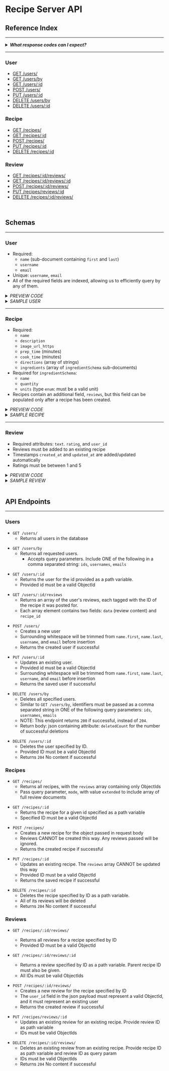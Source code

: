 <!-- Maintainer:     Ryan Young -->
<!-- Last Modified:  Feb 22, 2022 -->
# Recipe Server API

## Reference Index
---

<details>
  <summary><i><b>What response codes can I expect?</b></i></summary>
	
- `200` Request succeeded
- `201` Resource created
- `204` No content (returned when resource removed successfully)
- `404` Requested resource not found
- `400` Bad request/invalid parameters
- `500` Server error

</details>

---

### User
- [GET /users/](#users_get_all)
- [GET /users/by](#users_get_by)
- [GET /users/:id](#users_get)
- [POST /users/](#users_post)
- [PUT /users/:id](#users_put)
- [DELETE /users/by](#users_delete_by)
- [DELETE /users/:id](#users_delete)

### Recipe
- [GET /recipes/](#recipes_get_all)
- [GET /recipes/:id](#recipes_get)
- [POST /recipes/](#recipes_post)
- [PUT /recipes/:id](#recipes_put)
- [DELETE /recipes/:id](#recipes_delete)

### Review
- [GET /recipes/:id/reviews/](#reviews_get_all)
- [GET /recipes/:id/reviews/:id](#reviews_get)
- [POST /recipes/:id/reviews/](#reviews_post)
- [PUT /recipes/reviews/:id](#reviews_put)
- [DELETE /recipes/:id/reviews/](#reviews_delete)

<br>

## Schemas
---
### User
- Required:
	- `name` (sub-document containing `first` and `last`)
	- `username`
	- `email`
- Unique: `username`, `email`
- All of the required fields are indexed, allowing us to efficiently query by any of them.

<details>
  <summary><i>PREVIEW CODE</i></summary>

```javascript
let userSchema = Schema({
    name : {
        type : fullNameSchema,
        required : true
    },
    username : {
        type : String,
        required : true,
        unique : true,
        index : true // So we can find by username
    },
    email : {
        type : String,
        required : true,
        unique : true,
        index : true // So we can find by email
    }
}, { // OPTIONS
    timestamps : {
        createdAt : 'created_at',
        updatedAt : 'updated_at'
    }
});

let fullNameSchema = Schema({
    first : {
        type : String,
        required : true,
        index : true // So we can quickly search by name
    },
    last : {
        type : String,
        required : true,
        index : true // So we can quickly search by name
    }
}, { // OPTIONS
    _id : false
});
```
</details>

<details>
  <summary><i>SAMPLE USER</i></summary>

```javascript
{
    "_id": "6214288a10738a5371d5f051",
    "name": {
        "first": "Jerry",
        "last": "Smith"
    },
    "username": "bsmith12",
    "email": "example@email.com",
    "created_at": "2022-02-22T00:04:26.854Z",
    "updated_at": "2022-02-22T00:04:26.854Z"
}
```
</details>

---

### Recipe
- Required:
	- `name`
	- `description`
	- `image_url_https`
	- `prep_time` (minutes)
	- `cook_time` (minutes)
	- `directions` (array of strings)
	- `ingredients` (array of `ingredientSchema` sub-documents)
- Required for `ingredientSchema`:
	- `name`
	- `quantity`
	- `units` (type `enum`: must be a valid unit)
- Recipes contain an additional field, `reviews`, but this field can be populated only after a recipe has been created.

<details>
  <summary><i>PREVIEW CODE</i></summary>

```javascript
let recipeSchema = Schema({

    name : {
        type : String,
        required : true
    },
    description : {
        type : String,
        required : true
    },
    image_url_https : {
        type : String,
        required : true
    },
    prep_time : {
        type : Number,
        required : true
    },
    cook_time : {
        type : Number,
        required : true
    },
    directions : {
        type : [ String ],
        required : true
    },
    ingredients : {
        type : [ ingredientSchema ],
        required : true
    },
    reviews : {
        type : [{
            type : Schema.Types.ObjectId,
            ref : 'Review'
        }],
        required : true
    }
}, { // OPTIONS
    timestamps : {
        createdAt : 'created_at',
        updatedAt : 'updated_at'
    }
});

let ingredientSchema = Schema({

    name : {
        type : String,
        required : true
    },
    quantity : {
        type : Number
    },
    units : {
        type: String,
        enum : ['oz', 'fl. oz', 'ml', 'l',
            'tsp', 'tbsp', 'mg', 'g',
            'kg', 'lb', 'qt', 'pt',
            'gal', 'doz', 'cup'
        ]
    }
}, {
    _id : false
});
```
</details>

<details>
  <summary><i>SAMPLE RECIPE</i></summary>

```javascript
{
    "_id": "6214288a10738a5371d5f051",
    "name": "Smoked Salmon",
    "description": "This is a really good recipe.",
    "image_url_https": "https://pbs.recmg.com/media/FLlqGeGUYAAI0rz.jpg",
    "prep_time": 10,
    "cook_time": 5,
    "directions": [
        "Do this",
        "then do this",
    ],
    "ingredients": [
        {
            "name": "salt",
            "quantity": 5,
            "units": "tsp"
        },
        {
            "name": "pepper",
            "quantity": 6,
            "units": "lbs"
        }
    ],
    "reviews": [],
    "created_at": "2022-02-22T00:04:26.854Z",
    "updated_at": "2022-02-22T00:04:26.854Z"
}

```
</details>

---

### Review
- Required attributes: `text`. `rating`, and `user_id`
- Reviews must be added to an existing recipe
- Timestamps `created_at` and `updated_at` are added/updated automatically
- Ratings must be between 1 and 5

<details>
  <summary><i>PREVIEW CODE</i></summary>

```javascript
let reviewSchema = Schema({

    text : {
        type : String,
        required : true
    },
    rating : {
        type : Number,
        required : true,
        min : 1,
        max : 5
    },
    user_id : {
        type : Schema.Types.ObjectId,
        ref : 'User',
        required : true
    },
}, { // OPTIONS
    timestamps : {
        createdAt : 'created_at',
        updatedAt : 'updated_at'
    }
});

```
</details>

<details>
  <summary><i>SAMPLE REVIEW</i></summary>

```javascript
{
    "text": "This recipe is amazing!",
    "rating": 5,
    "user_id": "6214288a10738a5371d5f051", 
    "created_at": "2022-02-22T00:04:26.854Z",
    "updated_at": "2022-02-22T00:04:26.854Z"
}
```
</details>

<br>

## API Endpoints

---


### Users

<a name="users_get_all"></a>

- `GET /users/`
	- Returns all users in the database

<a name="users_get_by"></a>


- `GET /users/by`
  - Returns all requested users.  
	- Accepts query parameters. Include ONE of the following in a comma separated string: `ids`, `usernames`, `emails`

<a name="users_get"></a>

- `GET /users/:id`
	- Returns the user for the id provided as a path variable.
	- Provided id must be a valid ObjectId

<a name="users_get_reviews"></a>

- `GET /users/:id/reviews`
	- Returns an array of the user's reviews, each tagged with the ID of the recipe it was posted for.
	- Each array element contains two fields: `data` (review content) and `recipe_id`

<a name="users_post"></a>

- `POST /users/`
	- Creates a new user
	- Surrounding whitespace will be trimmed from `name.first`, `name.last`, `username`, and `email` before insertion
  - Returns the created user if successful

<a name="users_put"></a>

- `PUT /users/:id`
	- Updates an existing user.
	- Provided id must be a valid ObjectId
	- Surrounding whitespace will be trimmed from `name.first`, `name.last`, `username`, and `email` before insertion
	- Returns the saved user if successful

<a name="users_delete_by"></a>

- `DELETE /users/by`
	- Deletes all specified users.
	- Similar to `GET /users/by`, identifiers must be passed as a comma separated string in ONE of the following query parameters: `ids`, `usernames`, `emails`
	- NOTE: This endpoint returns `200` if successful, instead of `204`.
    - Return body: json containing attribute: `deletedCount` for the number of successful deletions

<a name="users_delete"></a>

- `DELETE /users/:id`
	- Deletes the user specified by ID. 
	- Provided ID must be a valid ObjectId
	- Returns `204` No content if successful


### Recipes
<a name="recipes_get_all"></a>

- `GET /recipes/`
	- Returns all recipes, with the `reviews` array containing only ObjectIds
    - Pass query parameter, `mode`, with value `extended` to include array of full review documents

<a name="recipes_get"></a>

- `GET /recipes/:id`
	- Returns the recipe for a given id specified as a path variable
	- Specified ID must be a valid ObjectId

<a name="recipes_post"></a>

- `POST /recipes/`
	- Creates a new recipe for the object passed in request body
	- Reviews CANNOT be created this way. Any reviews passed will be ignored.
	- Returns the created recipe if successful

<a name="recipes_put"></a>

- `PUT /recipes/:id`
	- Updates an existing recipe. The `reviews` array CANNOT be updated this way
	- Provided ID must be a valid ObjectId
	- Returns the saved recipe if successful

<a name="recipes_delete"></a>

- `DELETE /recipes/:id`
	- Deletes the recipe specified by ID as a path variable.
	- All of its reviews will be deleted
	- Returns `204` No content if successful

### Reviews

<a name="reviews_get_all"></a>

- `GET /recipes/:id/reviews/`
	- Returns all reviews for a recipe specified by ID
	- Provided ID must be a valid ObjectId
<a name="reviews_get"></a>

- `GET /recipes/:id/reviews/:id`
	- Returns a review specified by ID as a path variable. Parent recipe ID must also be given.
	- All IDs must be valid ObjectIds

<a name="reviews_post"></a>

- `POST /recipes/:id/reviews/`
	- Creates a new review for the recipe specified by ID
    - The `user_id` field in the json payload must represent a valid ObjectId, and it must represent an existing user
	- Returns the created review if successful

<a name="reviews_put"></a>

- `PUT /recipes/reviews/:id`
	- Updates an existing review for an existing recipe. Provide review ID as path variable
	- IDs must be valid ObjectIds

<a name="reviews_delete"></a>

- `DELETE /recipes/:id/reviews/`
	- Deletes an existing review from an existing recipe. Provide recipe ID as path variable and review ID as query param
	- IDs must be valid ObjectIds
	- Returns `204` No content if successful

